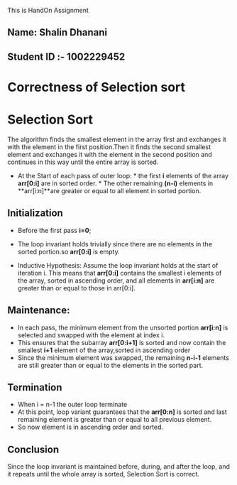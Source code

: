 
This is  HandOn Assignment

## Name: Shalin Dhanani
## Student ID :- 1002229452








# Correctness of Selection sort

# Selection Sort


The algorithm finds the smallest element in the array first and exchanges it with the element in the first
position.Then it finds the second smallest element and exchanges it with the element in the second position and continues
in this way until the entire array is sorted.

* At the Start of each pass of outer loop:
      * the first **i** elements of the array **arr[0:i]** are in sorted order.
      * The other remaining **(n-i)** elements in **arr[i:n]**are greater or equal to all element in sorted portion.

## Initialization
* Before the first pass **i=0**;
* The loop invariant holds trivially since there are no elements in the sorted portion.so **arr[0:i]** is empty.

* Inductive Hypothesis: Assume the loop invariant holds at the start of iteration i. This means that **arr[0:i]** contains the smallest i elements of the array, sorted in ascending order, and all elements in **arr[i:n]** are greater than or equal to those in arr[0:i]. 

## Maintenance:

* In each pass, the minimum element from the unsorted portion **arr[i:n]** is selected and swapped with the element at index i.
* This ensures that the subarray **arr[0:i+1]**  is sorted and now contain the smallest **i+1** element of the array,sorted in ascending order
* Since the minimum element was swapped, the remaining **n-i-1** elements are still greater than or equal to the elements in the sorted part.

## Termination
* When i = n-1 the outer loop terminate
* At this point, loop variant guarantees that the  **arr[0:n]** is sorted  and last remaining element is greater than or equal to all previous element.
* So now element is in ascending order and sorted.

## Conclusion
Since the loop invariant is maintained before, during, and after the loop, and it repeats until the whole array is sorted, Selection Sort is correct.